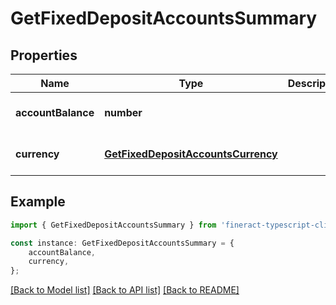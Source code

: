 # GetFixedDepositAccountsSummary


## Properties

Name | Type | Description | Notes
------------ | ------------- | ------------- | -------------
**accountBalance** | **number** |  | [optional] [default to undefined]
**currency** | [**GetFixedDepositAccountsCurrency**](GetFixedDepositAccountsCurrency.md) |  | [optional] [default to undefined]

## Example

```typescript
import { GetFixedDepositAccountsSummary } from 'fineract-typescript-client';

const instance: GetFixedDepositAccountsSummary = {
    accountBalance,
    currency,
};
```

[[Back to Model list]](../README.md#documentation-for-models) [[Back to API list]](../README.md#documentation-for-api-endpoints) [[Back to README]](../README.md)
